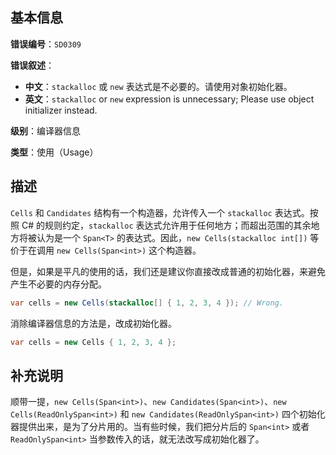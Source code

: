 ## 基本信息

**错误编号**：`SD0309`

**错误叙述**：

* **中文**：`stackalloc` 或 `new` 表达式是不必要的。请使用对象初始化器。
* **英文**：`stackalloc` or `new` expression is unnecessary; Please use object initializer instead.

**级别**：编译器信息

**类型**：使用（Usage）

## 描述

`Cells` 和 `Candidates` 结构有一个构造器，允许传入一个 `stackalloc` 表达式。按照 C# 的规则约定，`stackalloc` 表达式允许用于任何地方；而超出范围的其余地方将被认为是一个 `Span<T>` 的表达式。因此，`new Cells(stackalloc int[])` 等价于在调用 `new Cells(Span<int>)` 这个构造器。

但是，如果是平凡的使用的话，我们还是建议你直接改成普通的初始化器，来避免产生不必要的内存分配。

```csharp
var cells = new Cells(stackalloc[] { 1, 2, 3, 4 }); // Wrong.
```

消除编译器信息的方法是，改成初始化器。

```csharp
var cells = new Cells { 1, 2, 3, 4 };
```

## 补充说明

顺带一提，`new Cells(Span<int>)`、`new Candidates(Span<int>)`、`new Cells(ReadOnlySpan<int>)` 和 `new Candidates(ReadOnlySpan<int>)` 四个初始化器提供出来，是为了分片用的。当有些时候，我们把分片后的 `Span<int>` 或者 `ReadOnlySpan<int>` 当参数传入的话，就无法改写成初始化器了。
